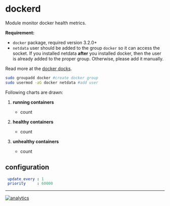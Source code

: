 # dockerd

Module monitor docker health metrics.

**Requirement:**

-   `docker` package, required version 3.2.0+
- `netdata` user should be added to the group `docker` so it can access the socket. If you installed netdata **after** you installed docker, then the user is already added to the proper group. Otherwise, please add it manually.

Read more at the [docker docks](https://docs.docker.com/install/linux/linux-postinstall/).
```bash
sudo groupadd docker #create docker group
sudo usermod -aG docker netdata #add user
```


Following charts are drawn:

1.  **running containers**

    -   count

2.  **healthy containers**

    -   count

3.  **unhealthy containers**

    -   count

## configuration

```yaml
 update_every : 1
 priority     : 60000
```

---

[![analytics](https://www.google-analytics.com/collect?v=1&aip=1&t=pageview&_s=1&ds=github&dr=https%3A%2F%2Fgithub.com%2Fnetdata%2Fnetdata&dl=https%3A%2F%2Fmy-netdata.io%2Fgithub%2Fcollectors%2Fpython.d.plugin%2Fdockerd%2FREADME&_u=MAC~&cid=5792dfd7-8dc4-476b-af31-da2fdb9f93d2&tid=UA-64295674-3)](<>)
